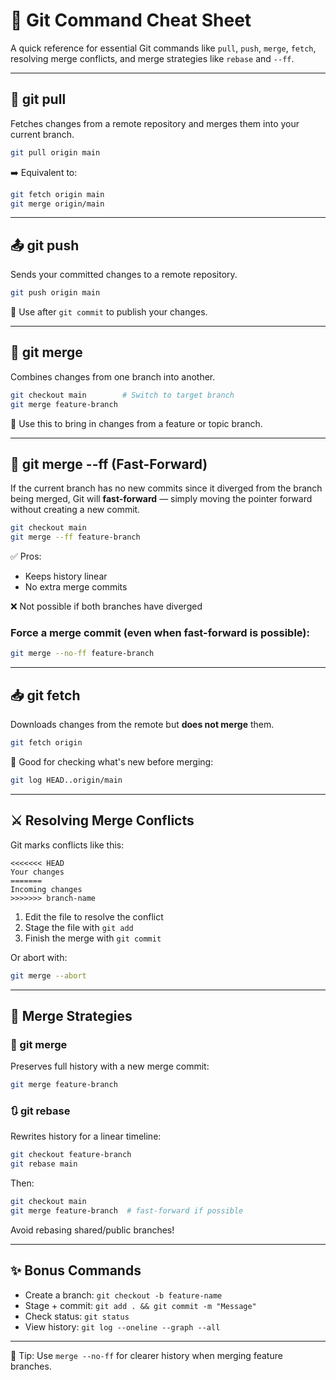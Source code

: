 # 🧠 Git Command Cheat Sheet

A quick reference for essential Git commands like `pull`, `push`, `merge`, `fetch`, resolving merge conflicts, and merge strategies like `rebase` and `--ff`.

---

## 🔄 git pull

Fetches changes from a remote repository and merges them into your current branch.

```bash
git pull origin main
```

➡️ Equivalent to:
```bash
git fetch origin main
git merge origin/main
```

---

## 📤 git push

Sends your committed changes to a remote repository.

```bash
git push origin main
```

📝 Use after `git commit` to publish your changes.

---

## 🔀 git merge

Combines changes from one branch into another.

```bash
git checkout main        # Switch to target branch
git merge feature-branch
```

🎯 Use this to bring in changes from a feature or topic branch.

---

## 🚀 git merge --ff (Fast-Forward)

If the current branch has no new commits since it diverged from the branch being merged, Git will **fast-forward** — simply moving the pointer forward without creating a new commit.

```bash
git checkout main
git merge --ff feature-branch
```

✅ Pros:
- Keeps history linear
- No extra merge commits

❌ Not possible if both branches have diverged

### Force a merge commit (even when fast-forward is possible):

```bash
git merge --no-ff feature-branch
```

---

## 📥 git fetch

Downloads changes from the remote but **does not merge** them.

```bash
git fetch origin
```

🔎 Good for checking what's new before merging:
```bash
git log HEAD..origin/main
```

---

## ⚔️ Resolving Merge Conflicts

Git marks conflicts like this:

```
<<<<<<< HEAD
Your changes
=======
Incoming changes
>>>>>>> branch-name
```

1. Edit the file to resolve the conflict  
2. Stage the file with `git add`  
3. Finish the merge with `git commit`

Or abort with:
```bash
git merge --abort
```

---

## 🧬 Merge Strategies

### 🔁 git merge
Preserves full history with a new merge commit:
```bash
git merge feature-branch
```

### 🔃 git rebase
Rewrites history for a linear timeline:
```bash
git checkout feature-branch
git rebase main
```

Then:
```bash
git checkout main
git merge feature-branch  # fast-forward if possible
```

Avoid rebasing shared/public branches!

---

## ✨ Bonus Commands

- Create a branch: `git checkout -b feature-name`
- Stage + commit: `git add . && git commit -m "Message"`
- Check status: `git status`
- View history: `git log --oneline --graph --all`

---

🧩 Tip: Use `merge --no-ff` for clearer history when merging feature branches.
